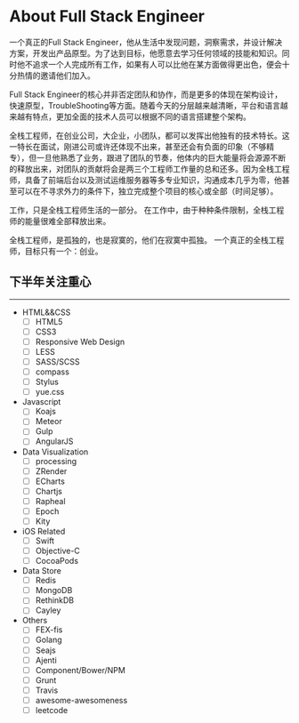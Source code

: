 # About Full Stack Engineer

一个真正的Full Stack Engineer，他从生活中发现问题，洞察需求，并设计解决方案，开发出产品原型。为了达到目标，他愿意去学习任何领域的技能和知识。同时他不追求一个人完成所有工作，如果有人可以比他在某方面做得更出色，便会十分热情的邀请他们加入。
 
Full Stack Engineer的核心并非否定团队和协作，而是更多的体现在架构设计，快速原型，TroubleShooting等方面。随着今天的分层越来越清晰，平台和语言越来越有特点，更加全面的技术人员可以根据不同的语言搭建整个架构。
 
全栈工程师，在创业公司，大企业，小团队，都可以发挥出他独有的技术特长。这一特长在面试，刚进公司或许还体现不出来，甚至还会有负面的印象（不够精专），但一旦他熟悉了业务，跟进了团队的节奏，他体内的巨大能量将会源源不断的释放出来，对团队的贡献将会是两三个工程师工作量的总和还多。因为全栈工程师，具备了前端后台以及测试运维服务器等多专业知识，沟通成本几乎为零，他甚至可以在不寻求外力的条件下，独立完成整个项目的核心或全部（时间足够）。
 
工作，只是全栈工程师生活的一部分。
在工作中，由于种种条件限制，全栈工程师的能量很难全部释放出来。
 
全栈工程师，是孤独的，也是寂寞的，他们在寂寞中孤独。
一个真正的全栈工程师，目标只有一个：创业。


## 下半年关注重心

---

-   HTML&&CSS
    -   [ ] HTML5
    -   [ ] CSS3
    -   [ ] Responsive Web Design
    -   [ ] LESS
    -   [ ] SASS/SCSS
    -   [ ] compass
    -   [ ] Stylus
    -   [ ] yue.css
-   Javascript
    -   [ ] Koajs
    -   [ ] Meteor
    -   [ ] Gulp
    -   [ ] AngularJS
-   Data Visualization
    -   [ ] processing
    -   [ ] ZRender
    -   [ ] ECharts
    -   [ ] Chartjs
    -   [ ] Rapheal
    -   [ ] Epoch
    -   [ ] Kity
-   iOS Related
    -   [ ] Swift
    -   [ ] Objective-C
    -   [ ] CocoaPods
-   Data Store
    -   [ ] Redis
    -   [ ] MongoDB
    -   [ ] RethinkDB
    -   [ ] Cayley
-   Others
    -   [ ] FEX-fis
    -   [ ] Golang
    -   [ ] Seajs
    -   [ ] Ajenti
    -   [ ] Component/Bower/NPM
    -   [ ] Grunt
    -   [ ] Travis
    -   [ ] awesome-awesomeness
    -   [ ] leetcode
